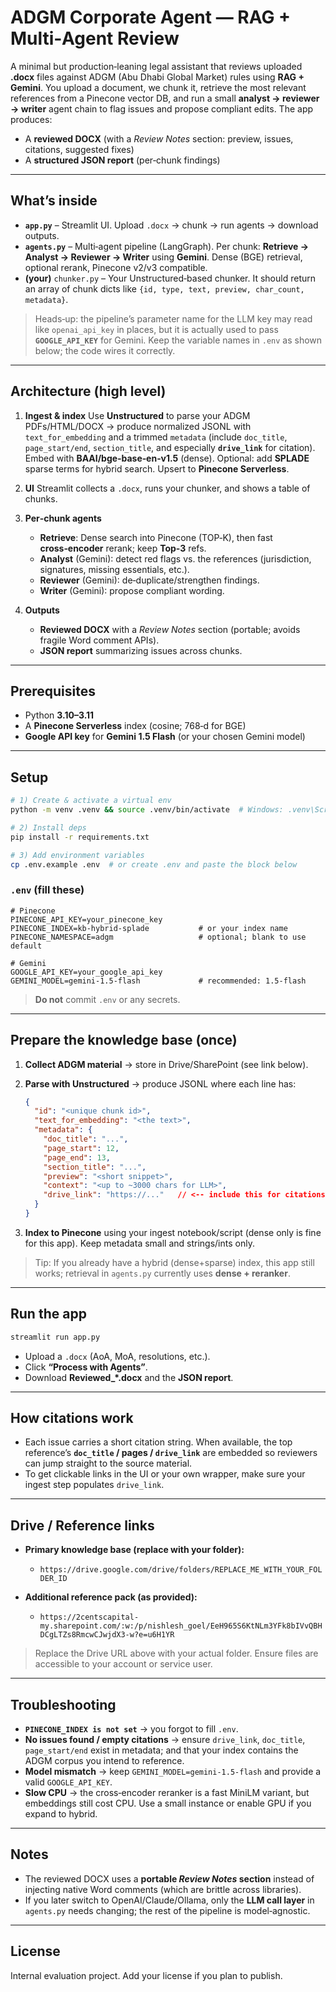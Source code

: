 # ADGM Corporate Agent — RAG + Multi‑Agent Review

A minimal but production‑leaning legal assistant that reviews uploaded **.docx** files against ADGM (Abu Dhabi Global Market) rules using **RAG + Gemini**. You upload a document, we chunk it, retrieve the most relevant references from a Pinecone vector DB, and run a small **analyst → reviewer → writer** agent chain to flag issues and propose compliant edits. The app produces:

* A **reviewed DOCX** (with a *Review Notes* section: preview, issues, citations, suggested fixes)
* A **structured JSON report** (per‑chunk findings)

---

## What’s inside

* **`app.py`** – Streamlit UI. Upload `.docx` → chunk → run agents → download outputs.
* **`agents.py`** – Multi‑agent pipeline (LangGraph). Per chunk: **Retrieve → Analyst → Reviewer → Writer** using **Gemini**. Dense (BGE) retrieval, optional rerank, Pinecone v2/v3 compatible.
* **(your)** `chunker.py` – Your Unstructured‑based chunker. It should return an array of chunk dicts like `{id, type, text, preview, char_count, metadata}`.

> Heads‑up: the pipeline’s parameter name for the LLM key may read like `openai_api_key` in places, but it is actually used to pass **`GOOGLE_API_KEY`** for Gemini. Keep the variable names in `.env` as shown below; the code wires it correctly.

---

## Architecture (high level)

1. **Ingest & index**
   Use **Unstructured** to parse your ADGM PDFs/HTML/DOCX → produce normalized JSONL with `text_for_embedding` and a trimmed `metadata` (include `doc_title`, `page_start/end`, `section_title`, and especially **`drive_link`** for citation).
   Embed with **BAAI/bge‑base‑en‑v1.5** (dense). Optional: add **SPLADE** sparse terms for hybrid search. Upsert to **Pinecone Serverless**.

2. **UI**
   Streamlit collects a `.docx`, runs your chunker, and shows a table of chunks.

3. **Per‑chunk agents**

   * **Retrieve**: Dense search into Pinecone (TOP‑K), then fast **cross‑encoder** rerank; keep **Top‑3** refs.
   * **Analyst** (Gemini): detect red flags vs. the references (jurisdiction, signatures, missing essentials, etc.).
   * **Reviewer** (Gemini): de‑duplicate/strengthen findings.
   * **Writer** (Gemini): propose compliant wording.

4. **Outputs**

   * **Reviewed DOCX** with a *Review Notes* section (portable; avoids fragile Word comment APIs).
   * **JSON report** summarizing issues across chunks.

---

## Prerequisites

* Python **3.10–3.11**
* A **Pinecone Serverless** index (cosine; 768‑d for BGE)
* **Google API key** for **Gemini 1.5 Flash** (or your chosen Gemini model)

---

## Setup

```bash
# 1) Create & activate a virtual env
python -m venv .venv && source .venv/bin/activate  # Windows: .venv\Scripts\activate

# 2) Install deps
pip install -r requirements.txt

# 3) Add environment variables
cp .env.example .env  # or create .env and paste the block below
```

### `.env` (fill these)

```dotenv
# Pinecone
PINECONE_API_KEY=your_pinecone_key
PINECONE_INDEX=kb-hybrid-splade           # or your index name
PINECONE_NAMESPACE=adgm                   # optional; blank to use default

# Gemini
GOOGLE_API_KEY=your_google_api_key
GEMINI_MODEL=gemini-1.5-flash             # recommended: 1.5‑flash
```

> **Do not** commit `.env` or any secrets.

---

## Prepare the knowledge base (once)

1. **Collect ADGM material** → store in Drive/SharePoint (see link below).
2. **Parse with Unstructured** → produce JSONL where each line has:

   ```json
   {
     "id": "<unique chunk id>",
     "text_for_embedding": "<the text>",
     "metadata": {
       "doc_title": "...",
       "page_start": 12,
       "page_end": 13,
       "section_title": "...",
       "preview": "<short snippet>",
       "context": "<up to ~3000 chars for LLM>",
       "drive_link": "https://..."   // <-- include this for citations
     }
   }
   ```
3. **Index to Pinecone** using your ingest notebook/script (dense only is fine for this app). Keep metadata small and strings/ints only.

> Tip: If you already have a hybrid (dense+sparse) index, this app still works; retrieval in `agents.py` currently uses **dense + reranker**.

---

## Run the app

```bash
streamlit run app.py
```

* Upload a `.docx` (AoA, MoA, resolutions, etc.).
* Click **“Process with Agents”**.
* Download **Reviewed\_\*.docx** and the **JSON report**.

---

## How citations work

* Each issue carries a short citation string. When available, the top reference’s **`doc_title` / pages / `drive_link`** are embedded so reviewers can jump straight to the source material.
* To get clickable links in the UI or your own wrapper, make sure your ingest step populates `drive_link`.

---

## Drive / Reference links

* **Primary knowledge base (replace with your folder):**

  * `https://drive.google.com/drive/folders/REPLACE_ME_WITH_YOUR_FOLDER_ID`
* **Additional reference pack (as provided):**

  * `https://2centscapital-my.sharepoint.com/:w:/p/nishlesh_goel/EeH965S6KtNLm3YFk8bIVvQBHDCgLTZs8RmcwCJwjdX3-w?e=u6H1YR`

> Replace the Drive URL above with your actual folder. Ensure files are accessible to your account or service user.

---

## Troubleshooting

* **`PINECONE_INDEX is not set`** → you forgot to fill `.env`.
* **No issues found / empty citations** → ensure `drive_link`, `doc_title`, `page_start/end` exist in metadata; and that your index contains the ADGM corpus you intend to reference.
* **Model mismatch** → keep `GEMINI_MODEL=gemini-1.5-flash` and provide a valid `GOOGLE_API_KEY`.
* **Slow CPU** → the cross‑encoder reranker is a fast MiniLM variant, but embeddings still cost CPU. Use a small instance or enable GPU if you expand to hybrid.

---

## Notes

* The reviewed DOCX uses a **portable *Review Notes* section** instead of injecting native Word comments (which are brittle across libraries).
* If you later switch to OpenAI/Claude/Ollama, only the **LLM call layer** in `agents.py` needs changing; the rest of the pipeline is model‑agnostic.

---

## License

Internal evaluation project. Add your license if you plan to publish.

